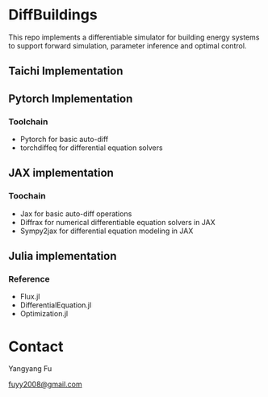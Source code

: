 # DiffBuildings
This repo implements a differentiable simulator for building energy systems to support forward simulation, parameter inference and optimal control.

## Taichi Implementation


## Pytorch Implementation
### Toolchain
- Pytorch for basic auto-diff
- torchdiffeq for differential equation solvers

## JAX implementation

### Toochain
- Jax for basic auto-diff operations
- Diffrax for numerical differentiable equation solvers in JAX
- Sympy2jax for differential equation modeling in JAX

## Julia implementation


### Reference
- Flux.jl
- DifferentialEquation.jl
- Optimization.jl

# Contact

Yangyang Fu

fuyy2008@gmail.com
